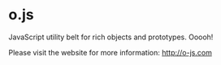 o.js
====

JavaScript utility belt for rich objects and prototypes. Ooooh!

Please visit the website for more information: http://o-js.com

